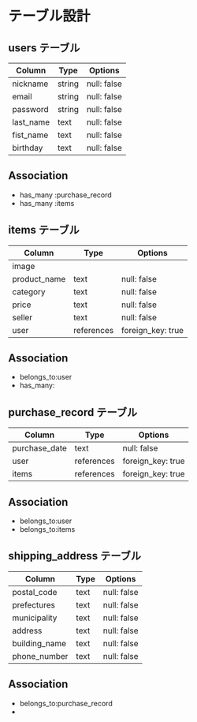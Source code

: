 # テーブル設計

## users テーブル

| Column          | Type    | Options        |
| --------------- | ------- | -------------- |
| nickname        | string  | null: false    |
| email           | string  | null: false    |
| password        | string  | null: false    |
| last_name       | text    | null: false    |
| fist_name       | text    | null: false    |
| birthday        | text    | null: false    |

## Association
- has_many :purchase_record
- has_many :items


## items テーブル

| Column          | Type       | Options           |
| --------------- | ---------- | ----------------- |
| image           |            |                   |
| product_name    | text       | null: false       |
| category        | text       | null: false       |
| price           | text       | null: false       |
| seller          | text       | null: false       |
| user            | references | foreign_key: true |

## Association
- belongs_to:user
- has_many:


## purchase_record テーブル

| Column          | Type        | Options          |
| --------------- | ----------- | ---------------- |
| purchase_date   | text        | null: false      |
| user            | references  | foreign_key: true|
| items           | references  | foreign_key: true|


## Association
- belongs_to:user
- belongs_to:items


## shipping_address テーブル

| Column          | Type         | Options        |
| --------------- | ------------ | -------------- |
| postal_code     |   text       | null: false    |
| prefectures     |   text       | null: false    |
| municipality    |   text       | null: false    |
| address         |   text       | null: false    |
| building_name   |   text       | null: false    |
| phone_number    |   text       | null: false    |

## Association
 - belongs_to:purchase_record
 - 